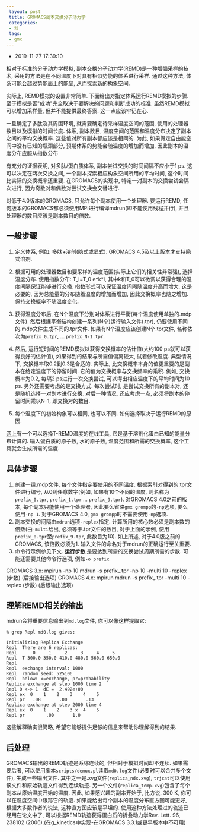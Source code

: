 ```yaml
---
 layout: post
 title: GROMACS副本交换分子动力学
 categories:
 - 科
 tags:
 - gmx
---
```


- 2019-11-27 17:39:10

相对于标准的分子动力学模拟, 副本交换分子动力学(REMD)是一种增强采样的技术, 采用的方法是在不同温度下对具有相似势能的体系进行采样. 通过这种方法, 体系可能会越过势能面上的能垒, 从而探索新的构象空间.

实际上, REMD模拟的设置非常简单. 下面给出对指定体系运行REMD模拟的步骤. 至于模拟是否"成功"完全取决于要解决的问题和判断成功的标准. 虽然REMD模拟可以增加采样量, 但并不能提供最终答案. 这一点应该牢记在心.

一旦确定了多肽及其周围环境, 就需要确定待采样温度空间的范围, 使用的处理器数目以及模拟的时间长度.
体系, 副本数目, 温度空间的范围和温度分布决定了副本之间的平均交换概率. 这些值对所有副本都应该是相同的.
为此, 如果假定自由能空间中没有已知的瓶颈部分, 预期体系的势能会随温度的增加而增加, 因此副本的温度分布应服从指数分布

有充分的证据表明, 对多肽/蛋白质体系, 副本尝试交换的时间间隔不应小于1 ps. 这可以决定在两次交换之间, 一个副本探索相应构象空间所用的平均时间, 这个时间比实际的交换概率还重要. 在GROMACS的实现中, 特定一对副本的交换尝试会隔次进行, 因为奇数对和偶数对尝试交换会交替进行.

对低于4.0版本的GROMACS, 只允许每个副本使用一个处理器. 要运行REMD, 任何版本的GROMACS都必须使用MPI进行编译mdrun(即不能使用线程并行), 并且处理器的数目应该是副本数目的倍数.

## 一般步骤

1. 定义体系, 例如: 多肽+溶剂(隐式或显式). GROMACS 4.5及以上版本才支持隐式溶剂.

2. 根据可用的处理器数目和要采样的温度范围(实际上它们的相关性非常强), 选择温度分布. 使用指数分布: T_i=T_0 e^k*i, 其中k和T_0可以微调以获得合理的温度间隔保证能够进行交换. 指数形式可以保证温度间隔随温度升高而增大. 这是必要的, 因为总能量的分布随着温度的增加而增加, 因此交换概率也随之增加. 保持交换概率不随温度变化.
3. 获得温度分布后, 在N个温度下分别对体系进行平衡(每个温度使用单独的.mdp文件). 然后根据平衡结构创建一系列(N个)运行输入文件(.tpr), 仍要使用不同的.mdp文件生成不同的.tpr文件. 如果有N个温度应该创建N个.tpr文件, 名称依次为`prefix_0.tpr`, ... `prefix_N-1.tpr`.
4. 然后, 运行短时间的REMD模拟以获得交换概率的估计值(大约100 ps就可以获得良好的估计值), 如果得到的结果与所需值偏离较大, 试着修改温度. 典型情况下, 交换概率取0.2到0.3是合适的. 实际上, 比交换概率本身的值更重要的是副本在给定温度下的停留时间. 它的值为交换概率与交换频率的乘积. 例如, 交换概率为0.2, 每隔2 ps进行一次交换尝试, 可以得出相应温度下的平均时间为10 ps. 另外还需要考虑的是交换方式. 每次尝试时, 是尝试交换所有的副本对, 还是随机选择一对副本进行交换. 对后一种情况, 还应考虑一点, 必须将副本的停留时间乘以N-1, 即交换对的数目.
5. 每个温度下的初始构象可以相同, 也可以不同. 如何选择取决于运行REMD的原因.

[网上](http://folding.bmc.uu.se/remd)有一个可以选择T-REMD温度的在线工具, 它是基于溶剂化蛋白已知的能量分布计算的. 输入蛋白质的原子数, 水的原子数, 温度范围和所需的交换概率, 这个工具就会生成所需的温度.

## 具体步骤

1. 创建一组.mdp文件, 每个文件指定要使用的不同温度. 根据索引对得到的.tpr文件进行编号, 从0到任意数字(例如, 如果有10个不同的温度, 则名称为`prefix_0.tpr`, `prefix_1.tpr` ... `prefix_9.tpr`). 对GROMACS 4.0之前的版本, 每个副本只能使用一个处理器, 因此要么省略`gmx grompp`的`-np`选项, 要么使用`-np 1`. 对于GROMACS 4.0, `gmx grompp`时不需要使用`-np`选项.
2. 副本交换的间隔由`mdrun`选项`-replex`指定. 计算所用的核心数必须是副本数的倍数(由`-multi`给出, 必须等于.tpr文件的数目, 对于上面的示例, 使用`prefix_0.tpr`至`prefix_9.tpr`, 此数目为10). 如上所述, 对于4.0版之前的GROMACS, 该倍数必须为1. 输入文件的命名对于mdrun的正确运行至关重要.
3. 命令行示例参见下文. __运行步数__ 是要达到所需的交换尝试周期所需的步数. 可能还需要其他命令行选项, 例如`-o prefix`

GROMACS 3.x: mpirun -np 10 mdrun -s prefix_.tpr -np 10 -multi 10 -replex (步数) (后接输出选项)
GROMACS 4.x: mpirun mdrun -s prefix_.tpr -multi 10 -replex (步数) (后跟输出选项)

## 理解REMD相关的输出

mdrun会将重要信息输出到`md.log`文件, 你可以像这样提取它:

	% grep Repl md0.log gives:

	Initializing Replica Exchange
	Repl  There are 6 replicas:
	Repl      0     1     2     3     4     5
	Repl  T 300.0 350.0 410.0 480.0 560.0 650.0
	Repl
	Repl  exchange interval: 1000
	Repl  random seed: 525106
	Repl  below: x=exchange, pr=probability
	Replica exchange at step 1000 time 2
	Repl 0 <-> 1  dE =  2.492e+00
	Repl ex  0    1    2    3    4    5
	Repl pr   .08       .00       .13
	Replica exchange at step 2000 time 4
	Repl ex  0    1    2    3 x  4    5
	Repl pr        .00       1.0

这些解释确实很简略, 希望它能够提供足够的信息来帮助你理解得到的结果.

## 后处理

GROMACS输出的REMD轨迹是系综连续的, 但相对于模拟时间却不连续. 如果需要后者, 可以使用脚本`scripts/demux.pl`读取`md0.log`文件(必要时可以合并多个文件), 生成一些输出文件. 其中之一是.xvg文件(`replica_ndx.xvg`), `trjcat`可以使用该文件和原始轨迹文件得到连续轨迹. 另一个文件(`replica_temp.xvg`)包含了每个副本从原始温度开始的温度. 因此, 如果感兴趣的副本开始于, 比方说, 300 K, 你可以在温度空间中跟踪它的轨迹. 如果能给出每个副本的温度分布直方图可能更好, 根据大多数作者的说法, 这种直方图应该是平坦的. 使用这种方法处理过的轨迹已经用在论文中了, 可以根据REMD轨迹获得蛋白质的折叠动力学Rev. Lett. 96, 238102 (2006).(在g_kinetics中实现-在GROMACS 3.3.1或更早版本中不可用)
